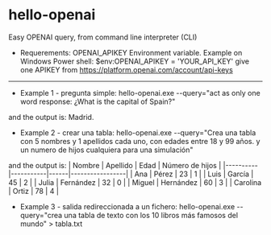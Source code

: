 # hello-openai

Easy OPENAI query, from command line interpreter (CLI)

+ Requerements: OPENAI_APIKEY Environment variable. Example on Windows Power shell: $env:OPENAI_APIKEY = 'YOUR_API_KEY'
give one APIKEY from https://platform.openai.com/account/api-keys

-------------------------------------------------------------------

* Example 1 - pregunta simple:
  hello-openai.exe --query="act as only one word response: ¿What is the capital of Spain?"
  
and the output is:
Madrid.
  
* Example 2 - crear una tabla:
  hello-openai.exe --query="Crea una tabla con 5 nombres y 1 apellidos cada uno, con edades entre 18 y 99 años. y un numero de hijos cualquiera para una simulación"

and the output is:
| Nombre   | Apellido  | Edad | Número de hijos |
|----------|-----------|------|-----------------|
| Ana      | Pérez     | 23   | 1               |
| Luis     | García    | 45   | 2               |
| Julia    | Fernández | 32   | 0               |
| Miguel   | Hernández | 60   | 3               |
| Carolina | Ortiz     | 78   | 4               |


* Example 3 - salida redireccionada a un fichero:
  hello-openai.exe --query="crea una tabla de texto con los 10 libros más famosos del mundo" > tabla.txt
